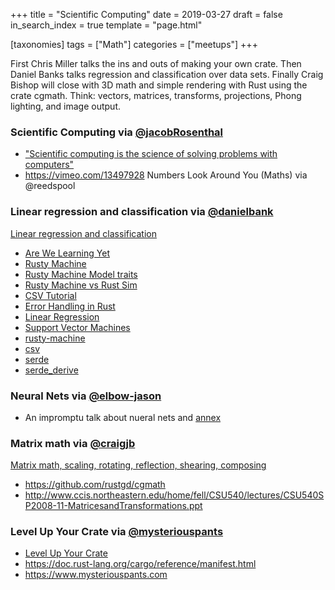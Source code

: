+++
title = "Scientific Computing"
date = 2019-03-27
draft = false
in_search_index = true
template = "page.html"

[taxonomies] 
tags = ["Math"]
categories = ["meetups"]
+++

First Chris Miller talks the ins and outs of making your own crate. Then Daniel Banks talks regression and classification over data sets. Finally Craig Bishop will close with 3D math and simple rendering with Rust using the crate cgmath. Think: vectors, matrices, transforms, projections, Phong lighting, and image output.

<!-- more -->

### Scientific Computing via [@jacobRosenthal](https://github.com/jacobRosenthal)

-   ["Scientific computing is the science of solving problems with computers"](https://en.wikiversity.org/wiki/Scientific_computing)
-   https://vimeo.com/13497928 Numbers Look Around You (Maths) via @reedspool

### Linear regression and classification via [@danielbank](https://github.com/danielbank)

[Linear regression and classification](https://github.com/danielbank/rust-ml-examples)

-   [Are We Learning Yet](http://www.arewelearningyet.com/)
-   [Rusty Machine](https://github.com/AtheMathmo/rusty-machine/)
-   [Rusty Machine Model traits](http://athemathmo.github.io/2016/07/28/rusty-machine-talk.html#/10)
-   [Rusty Machine vs Rust Sim](https://github.com/AtheMathmo/rusty-machine/issues/199)
-   [CSV Tutorial](https://docs.rs/csv/1.0.5/csv/tutorial/index.html)
-   [Error Handling in Rust](https://blog.burntsushi.net/rust-error-handling/)
-   [Linear Regression](https://newonlinecourses.science.psu.edu/stat501/node/382/)
-   [Support Vector Machines](https://scikit-learn.org/stable/modules/svm.html)
-   [rusty-machine](https://crates.io/crates/rusty-machine)
-   [csv](https://crates.io/crates/csv)
-   [serde](https://crates.io/crates/serde)
-   [serde_derive](https://crates.io/crates/serde_derive)

### Neural Nets via [@elbow-jason](https://github.com/elbow-jason)

-   An impromptu talk about nueral nets and [annex](https://github.com/elbow-jason/lib_annex)

### Matrix math via [@craigjb](https://github.com/craigjb)

[Matrix math, scaling, rotating, reflection, shearing, composing](https://github.com/craigjb/cgmathdemo)

-   https://github.com/rustgd/cgmath
-   http://www.ccis.northeastern.edu/home/fell/CSU540/lectures/CSU540SP2008-11-MatricesandTransformations.ppt

### Level Up Your Crate via [@mysteriouspants](https://github.com/mysteriouspants)

-   [Level Up Your Crate](https://www.mysteriouspants.com/blog/2019/level-up-your-crate/)
-   https://doc.rust-lang.org/cargo/reference/manifest.html
-   https://www.mysteriouspants.com
